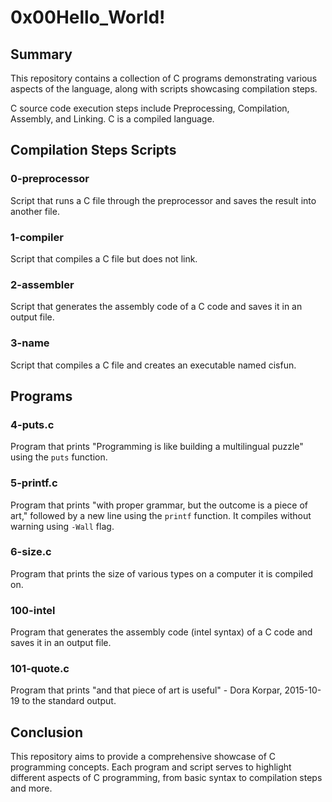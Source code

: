 # 0x00Hello_World!

## Summary

This repository contains a collection of C programs demonstrating various aspects of the language, along with scripts showcasing compilation steps.

C source code execution steps include Preprocessing, Compilation, Assembly, and Linking. C is a compiled language.

## Compilation Steps Scripts

### 0-preprocessor

Script that runs a C file through the preprocessor and saves the result into another file.

### 1-compiler

Script that compiles a C file but does not link.

### 2-assembler

Script that generates the assembly code of a C code and saves it in an output file.

### 3-name

Script that compiles a C file and creates an executable named cisfun.

## Programs

### 4-puts.c

Program that prints "Programming is like building a multilingual puzzle" using the `puts` function.

### 5-printf.c

Program that prints "with proper grammar, but the outcome is a piece of art," followed by a new line using the `printf` function. It compiles without warning using `-Wall` flag.

### 6-size.c

Program that prints the size of various types on a computer it is compiled on.

### 100-intel

Program that generates the assembly code (intel syntax) of a C code and saves it in an output file.

### 101-quote.c

Program that prints "and that piece of art is useful" - Dora Korpar, 2015-10-19 to the standard output.

## Conclusion

This repository aims to provide a comprehensive showcase of C programming concepts. Each program and script serves to highlight different aspects of C programming, from basic syntax to compilation steps and more.
